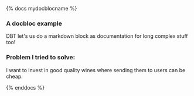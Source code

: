 {% docs mydocblocname %}

### A docbloc example
DBT let's us do a markdown block as documentation for long complex stuff too!
### Problem I tried to solve:     
I want to invest in good quality wines where sending them to users can be cheap.

{% enddocs %}
